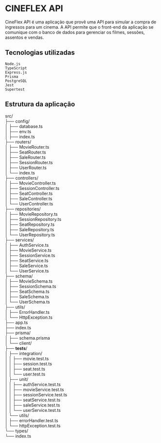 # CINEFLEX API

CineFlex API é uma aplicação que provê uma API para simular a compra de ingressos para um cinema. A API permite que o front-end da aplicação se comunique com o banco de dados para gerenciar os filmes, sessões, assentos e vendas.

## Tecnologias utilizadas

    Node.js
    TypeScript
    Express.js
    Prisma
    PostgreSQL
    Jest
    Supertest

## Estrutura da aplicação
src/\
├── config/\
│   ├── database.ts\
│   ├── env.ts\
│   ├── index.ts\
├── routers/\
│   ├── MovieRouter.ts\
│   ├── SeatRouter.ts\
│   ├── SaleRouter.ts\
│   ├── SessionRouter.ts\
│   ├── UserRouter.ts\
│   └── index.ts\
├── controllers/\
│   ├── MovieController.ts\
│   ├── SessionController.ts\
│   ├── SeatController.ts\
│   ├── SaleController.ts\
│   └── UserController.ts\
├── repositories/\
│   ├── MovieRepository.ts\
│   ├── SessionRepository.ts\
│   ├── SeatRepository.ts\
│   ├── SaleRepository.ts\
│   └── UserRepository.ts\
├── services/\
│   ├── AuthService.ts\
│   ├── MovieService.ts\
│   ├── SessionService.ts\
│   ├── SeatService.ts\
│   ├── SaleService.ts\
│   └── UserService.ts\
├── schema/\
│   ├── MovieSchema.ts\
│   ├── SessionSchema.ts\
│   ├── SeatSchema.ts\
│   ├── SaleSchema.ts\
│   └── UserSchema.ts\
├── utils/\
│   ├── ErrorHandler.ts\
│   └── HttpException.ts\
├── app.ts\
├── index.ts\
├── prisma/\
│   ├── schema.prisma\
│   └── client/\
├── __tests__/\
│   ├── integration/\
│   │   ├── movie.test.ts\
│   │   ├── session.test.ts\
│   │   ├── seat.test.ts\
│   │   └── user.test.ts\
│   ├── unit/\
│   │   ├── authService.test.ts\
│   │   ├── movieService.test.ts\
│   │   ├── sessionService.test.ts\
│   │   ├── seatService.test.ts\
│   │   ├── saleService.test.ts\
│   │   └── userService.test.ts\
│   └── utils/\
│       ├── errorHandler.test.ts\
│       └── httpException.test.ts\
└── types/\
    └── index.ts